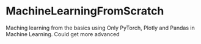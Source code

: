 # MachineLearningFromScratch
Maching learning from the basics using Only PyTorch, Plotly and Pandas in Machine Learning. Could get more advanced
